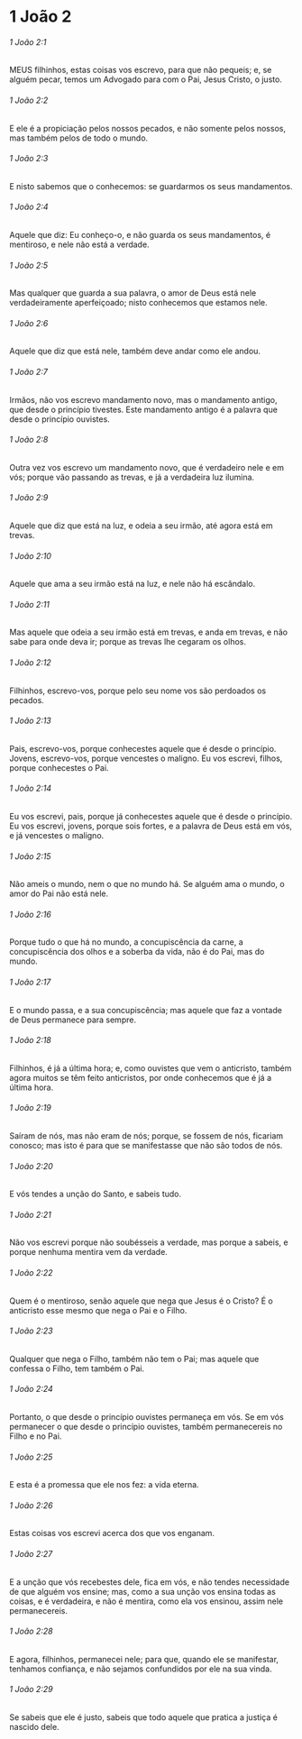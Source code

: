 # 1 João 2

###### 1 João 2:1

MEUS filhinhos, estas coisas vos escrevo, para que não pequeis; e, se alguém pecar, temos um Advogado para com o Pai, Jesus Cristo, o justo.

###### 1 João 2:2

E ele é a propiciação pelos nossos pecados, e não somente pelos nossos, mas também pelos de todo o mundo.

###### 1 João 2:3

E nisto sabemos que o conhecemos: se guardarmos os seus mandamentos.

###### 1 João 2:4

Aquele que diz: Eu conheço-o, e não guarda os seus mandamentos, é mentiroso, e nele não está a verdade.

###### 1 João 2:5

Mas qualquer que guarda a sua palavra, o amor de Deus está nele verdadeiramente aperfeiçoado; nisto conhecemos que estamos nele.

###### 1 João 2:6

Aquele que diz que está nele, também deve andar como ele andou.

###### 1 João 2:7

Irmãos, não vos escrevo mandamento novo, mas o mandamento antigo, que desde o princípio tivestes. Este mandamento antigo é a palavra que desde o princípio ouvistes.

###### 1 João 2:8

Outra vez vos escrevo um mandamento novo, que é verdadeiro nele e em vós; porque vão passando as trevas, e já a verdadeira luz ilumina.

###### 1 João 2:9

Aquele que diz que está na luz, e odeia a seu irmão, até agora está em trevas.

###### 1 João 2:10

Aquele que ama a seu irmão está na luz, e nele não há escândalo.

###### 1 João 2:11

Mas aquele que odeia a seu irmão está em trevas, e anda em trevas, e não sabe para onde deva ir; porque as trevas lhe cegaram os olhos.

###### 1 João 2:12

Filhinhos, escrevo-vos, porque pelo seu nome vos são perdoados os pecados.

###### 1 João 2:13

Pais, escrevo-vos, porque conhecestes aquele que é desde o princípio. Jovens, escrevo-vos, porque vencestes o maligno. Eu vos escrevi, filhos, porque conhecestes o Pai.

###### 1 João 2:14

Eu vos escrevi, pais, porque já conhecestes aquele que é desde o princípio. Eu vos escrevi, jovens, porque sois fortes, e a palavra de Deus está em vós, e já vencestes o maligno.

###### 1 João 2:15

Não ameis o mundo, nem o que no mundo há. Se alguém ama o mundo, o amor do Pai não está nele.

###### 1 João 2:16

Porque tudo o que há no mundo, a concupiscência da carne, a concupiscência dos olhos e a soberba da vida, não é do Pai, mas do mundo.

###### 1 João 2:17

E o mundo passa, e a sua concupiscência; mas aquele que faz a vontade de Deus permanece para sempre.

###### 1 João 2:18

Filhinhos, é já a última hora; e, como ouvistes que vem o anticristo, também agora muitos se têm feito anticristos, por onde conhecemos que é já a última hora.

###### 1 João 2:19

Saíram de nós, mas não eram de nós; porque, se fossem de nós, ficariam conosco; mas isto é para que se manifestasse que não são todos de nós.

###### 1 João 2:20

E vós tendes a unção do Santo, e sabeis tudo.

###### 1 João 2:21

Não vos escrevi porque não soubésseis a verdade, mas porque a sabeis, e porque nenhuma mentira vem da verdade.

###### 1 João 2:22

Quem é o mentiroso, senão aquele que nega que Jesus é o Cristo? É o anticristo esse mesmo que nega o Pai e o Filho.

###### 1 João 2:23

Qualquer que nega o Filho, também não tem o Pai; mas aquele que confessa o Filho, tem também o Pai.

###### 1 João 2:24

Portanto, o que desde o princípio ouvistes permaneça em vós. Se em vós permanecer o que desde o princípio ouvistes, também permanecereis no Filho e no Pai.

###### 1 João 2:25

E esta é a promessa que ele nos fez: a vida eterna.

###### 1 João 2:26

Estas coisas vos escrevi acerca dos que vos enganam.

###### 1 João 2:27

E a unção que vós recebestes dele, fica em vós, e não tendes necessidade de que alguém vos ensine; mas, como a sua unção vos ensina todas as coisas, e é verdadeira, e não é mentira, como ela vos ensinou, assim nele permanecereis.

###### 1 João 2:28

E agora, filhinhos, permanecei nele; para que, quando ele se manifestar, tenhamos confiança, e não sejamos confundidos por ele na sua vinda.

###### 1 João 2:29

Se sabeis que ele é justo, sabeis que todo aquele que pratica a justiça é nascido dele.

